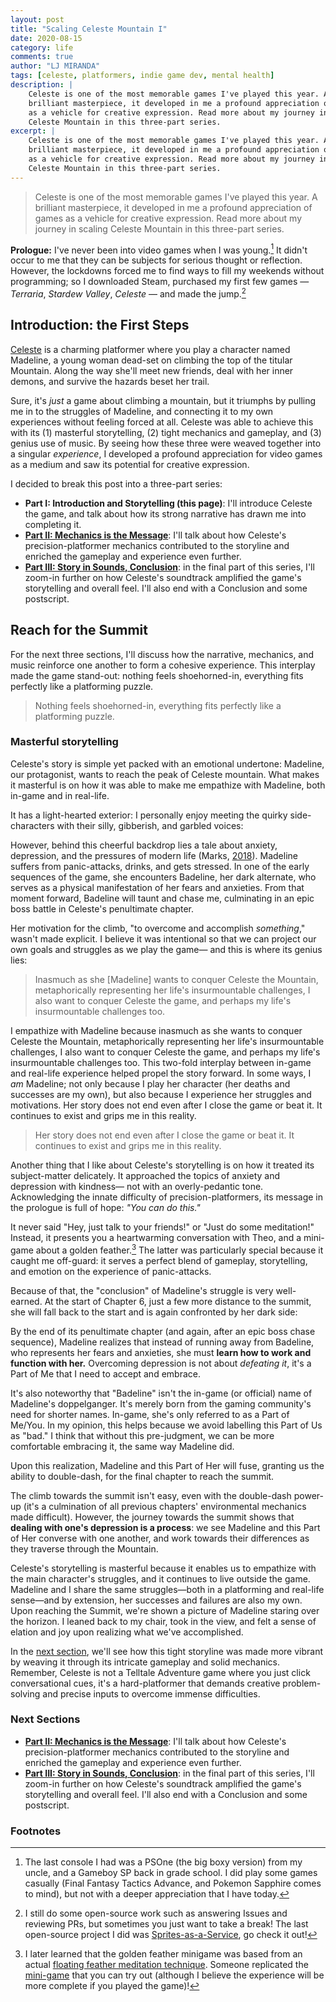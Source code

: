 ```yaml
---
layout: post
title: "Scaling Celeste Mountain I"
date: 2020-08-15
category: life
comments: true
author: "LJ MIRANDA"
tags: [celeste, platformers, indie game dev, mental health]
description: |
    Celeste is one of the most memorable games I've played this year. A
    brilliant masterpiece, it developed in me a profound appreciation of games
    as a vehicle for creative expression. Read more about my journey in scaling
    Celeste Mountain in this three-part series.
excerpt: |
    Celeste is one of the most memorable games I've played this year. A
    brilliant masterpiece, it developed in me a profound appreciation of games
    as a vehicle for creative expression. Read more about my journey in scaling
    Celeste Mountain in this three-part series.
---
```


> Celeste is one of the most memorable games I've played this year. A
> brilliant masterpiece, it developed in me a profound appreciation of games
> as a vehicle for creative expression. Read more about my journey in scaling
> Celeste Mountain in this three-part series.

**Prologue:** I've never been into video games when I was young.[^1] It didn't
occur to me that they can be subjects for serious thought or reflection.
However, the lockdowns forced me to find ways to fill my weekends without
programming; so I downloaded Steam, purchased my first few games &mdash;
*Terraria*, *Stardew Valley*, *Celeste* &mdash; and made the jump.[^2]


## Introduction: the First Steps


[Celeste](http://www.celestegame.com/) is a charming platformer where you play
a character named Madeline, a young woman dead-set on climbing the top of the
titular Mountain.  Along the way she'll meet new friends, deal with her inner
demons, and survive the hazards beset her trail. 

Sure, it's *just* a game about climbing a mountain, but it triumphs by pulling
me in to the struggles of Madeline, and connecting it to my own experiences
without feeling forced at all. Celeste was able to achieve this with its (1)
masterful storytelling, (2) tight mechanics and gameplay, and (3) genius use of
music. By seeing how these three were weaved together into a singular
*experience*, I developed a profound appreciation for video games as a medium
and saw its potential for creative expression.


I decided to break this post into a three-part series: 
* **Part I: Introduction and Storytelling (this page)**: I'll introduce
    Celeste the game, and talk about how its strong narrative has drawn me into
    completing it. 
* [**Part II: Mechanics is the Message**](/life/2020/08/22/celeste-part-2): I'll talk about how
    Celeste's precision-platformer mechanics contributed to the storyline and
    enriched the gameplay and experience even further.
* [**Part III: Story in Sounds, Conclusion**](/life/2020/08/29/celeste-part-3): in the final part of this series,
    I'll zoom-in further on how Celeste's soundtrack amplified the game's
    storytelling and overall feel. I'll also end with a Conclusion and some
    postscript.


## Reach for the Summit

For the next three sections, I'll discuss how the narrative, mechanics, and
music reinforce one another to form a cohesive experience.  This
interplay made the game stand-out: nothing feels shoehorned-in, everything fits
perfectly like a platforming puzzle.


> Nothing feels shoehorned-in, everything fits perfectly like a platforming
> puzzle.


### Masterful storytelling

Celeste's story is simple yet packed with an emotional undertone: Madeline, our
protagonist, wants to reach the peak of Celeste mountain. What makes it
masterful is on how it was able to make me empathize with Madeline, both
in-game and in real-life. 


It has a light-hearted exterior: I personally enjoy meeting the quirky
side-characters with their silly, gibberish, and garbled voices:

<!-- Video clip of funny convo scene: YOLOOO -->


However, behind this cheerful backdrop lies a tale about anxiety, depression,
and the pressures of modern life (Marks,
[2018](https://www.ign.com/articles/2018/01/25/celeste-review)). Madeline
suffers from panic-attacks, drinks, and gets stressed. In one of the early
sequences of the game, she encounters Badeline, her dark alternate, who serves
as a physical manifestation of her fears and anxieties. From that moment
forward, Badeline will taunt and chase me, culminating in an epic boss battle
in Celeste's penultimate chapter.

<!-- Badeline chase scene -->

Her motivation for the climb, "to overcome and accomplish *something*," wasn't
made explicit. I believe it was intentional so that we can project
our own goals and struggles as we play the game&mdash; and this is
where its genius lies:

<!-- Madeline quote scene -->


> Inasmuch as she [Madeline] wants to conquer Celeste the Mountain,
> metaphorically representing her life's insurmountable challenges, I also want
> to conquer Celeste the game, and perhaps my life's insurmountable challenges
> too.


I empathize with Madeline because inasmuch as she wants to conquer Celeste the
Mountain, metaphorically representing her life's insurmountable challenges, I
also want to conquer Celeste the game, and perhaps my life's insurmountable
challenges too. This two-fold interplay between in-game and real-life
experience helped propel the story forward. In some ways, I *am* Madeline; not
only because I play her character (her deaths and successes are my own), but
also because I experience her struggles and motivations. Her story does not end
even after I close the game or beat it. It continues to exist and grips me in
this reality.

> Her story does not end even after I close the game or beat it. It continues
> to exist and grips me in this reality.


<!-- treating the subject delicately -->
Another thing that I like about Celeste's storytelling is on how it treated its
subject-matter delicately. It approached the topics of anxiety and depression with
kindness&mdash; not with an overly-pedantic tone. Acknowledging the innate
difficulty of precision-platformers, its message in the prologue is full of
hope: *"You can do this."*


<!-- You can do this screenshot -->

It never said "Hey, just talk to your friends!" or "Just do some meditation!"
Instead, it presents you a heartwarming conversation with Theo, and a mini-game
about a golden feather.[^3] The latter was particularly special because it caught me
off-guard: it serves a perfect blend of gameplay, storytelling, and emotion on the
experience of panic-attacks.

<!-- GIF of golden feather game -->


Because of that, the "conclusion" of Madeline's struggle is very well-earned. At
the start of Chapter 6, just a few more distance to the summit, she will
fall back to the start and is again confronted by her dark side:

<!-- Madeline screenshot falling -->

By the end of its penultimate chapter (and again, after an epic boss chase
sequence), Madeline realizes that instead of running away from Badeline, who
represents her fears and anxieties, she must **learn how to work and function
with her.** Overcoming depression is not about *defeating it*, it's a Part of
Me that I need to accept and embrace. 

It's also noteworthy that "Badeline" isn't the in-game (or official) name of
Madeline's doppelganger. It's merely born from the gaming community's need for
shorter names. In-game, she's only referred to as a Part of Me/You. In my
opinion, this helps because we avoid labelling this Part of Us as "bad." I
think that without this pre-judgment, we can be more comfortable embracing it,
the same way Madeline did.


<!-- Screenshot badeline and madeline hug -->

Upon this realization, Madeline and this Part of Her will fuse, granting us the
ability to double-dash, for the final chapter to reach the summit. 

<!-- show double-dash GIF -->

The climb towards the summit isn't easy, even with the double-dash power-up (it's a
culmination of all previous chapters' environmental mechanics made
difficult). However, the journey towards the summit shows that **dealing with
one's depression is a process**: we see Madeline and this Part of Her converse with
one another, and work towards their differences as they traverse through the
Mountain.


Celeste's storytelling is masterful because it enables us to empathize with the
main character's struggles, and it continues to live outside the game.
Madeline and I share the same struggles&mdash;both in a platforming and
real-life sense&mdash;and by extension, her successes and failures are also my
own. Upon reaching the Summit, we're shown a picture of Madeline staring over
the horizon. I leaned back to my chair, took in the view, and felt a sense of
elation and joy upon realizing what we've accomplished.

<!-- show summit photo -->

In the [next section](/life/2020/08/22/celeste-part-2), we'll see how this
tight storyline was made more vibrant by weaving it through its intricate
gameplay and solid mechanics.  Remember, Celeste is not a Telltale Adventure
game where you just click conversational cues, it's a hard-platformer that
demands creative problem-solving and precise inputs to overcome immense
difficulties.


### Next Sections

* [**Part II: Mechanics is the Message**](/life/2020/08/22/celeste-part-2): I'll talk about how
    Celeste's precision-platformer mechanics contributed to the storyline and
    enriched the gameplay and experience even further.
* [**Part III: Story in Sounds, Conclusion**](/life/2020/08/29/celeste-part-3): in the final part of this series,
    I'll zoom-in further on how Celeste's soundtrack amplified the game's
    storytelling and overall feel. I'll also end with a Conclusion and some
    postscript.


### Footnotes

[^1]: The last console I had was a PSOne (the big boxy version) from my uncle, and a Gameboy SP back in grade school. I did play some games casually (Final Fantasy Tactics Advance, and Pokemon Sapphire comes to mind), but not with a deeper appreciation that I have today.
[^2]: I still do some open-source work such as answering Issues and reviewing PRs, but sometimes you just want to take a break! The last open-source project I did was [Sprites-as-a-Service](/sprites-as-a-service), go check it out!
[^3]: I later learned that the golden feather minigame was based from an actual [floating feather meditation technique](http://davidvago.bwh.harvard.edu/the-floating-feather-meditation-technique/). Someone replicated the [mini-game](https://github.com/FdelMazo/Feather) that you can try out (although I believe the experience will be more complete if you played the game)!
